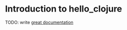 # Introduction to hello_clojure

TODO: write [great documentation](http://jacobian.org/writing/great-documentation/what-to-write/)
